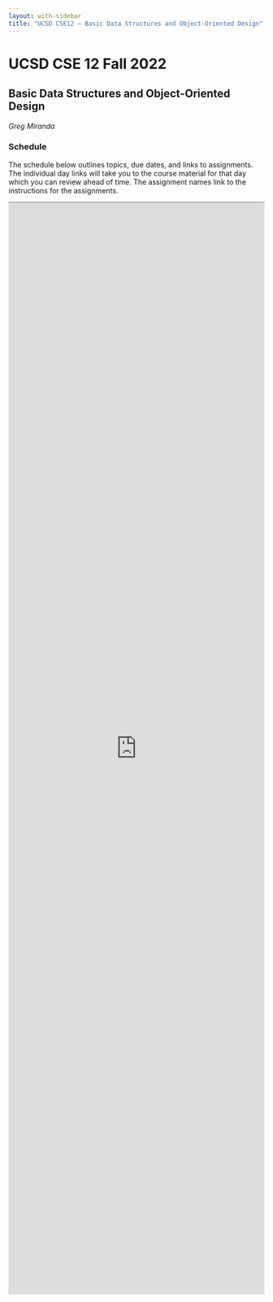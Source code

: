 ```yaml
---
layout: with-sidebar
title: "UCSD CSE12 – Basic Data Structures and Object-Oriented Design"
---
```


# UCSD CSE 12 Fall 2022
## Basic Data Structures and Object-Oriented Design

_Greg Miranda_

<a id="b:disc"></a>
<h3>Schedule</h3>

The schedule below outlines topics, due dates, and links to assignments. The
individual day links will take you to the course material for that day which you
can review ahead of time. The assignment names link to the instructions for the
assignments.

<iframe style="border: none; border-top: 1px solid grey; border-spacing: 2px" src="https://docs.google.com/spreadsheets/d/e/2PACX-1vRIQTNmqXN__icqajSWMQrAVV_n1RZkdWNkCmUFVa9bArS3b-g6_XPtaAcQZ6eCSJpD7JybyenN72SA/pubhtml?widget=true&amp;headers=false"
width="100%" height="2150px"></iframe>
